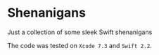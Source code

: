 # Shenanigans
Just a collection of some sleek Swift shenanigans

The code was tested on `Xcode 7.3` and `Swift 2.2`.
